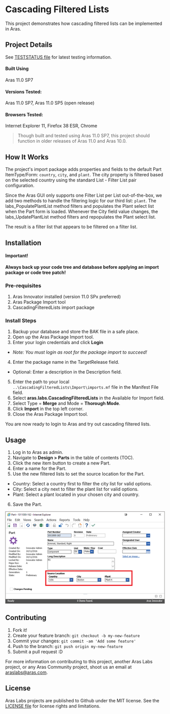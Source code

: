 # Cascading Filtered Lists

This project demonstrates how cascading filtered lists can be implemented in Aras.

## Project Details

See [TESTSTATUS file](./TESTSTATUS.md) for latest testing information.

#### Built Using
Aras 11.0 SP7

#### Versions Tested:
Aras 11.0 SP7, Aras 11.0 SP5 (open release)

#### Browsers Tested:
Internet Explorer 11, Firefox 38 ESR, Chrome

> Though built and tested using Aras 11.0 SP7, this project should function in older releases of Aras 11.0 and Aras 10.0.

## How It Works

The project's import package adds properties and fields to the default Part ItemType/Form: `country`, `city`, and `plant`. The city property is filtered based on the selected country using the standard List - Filter List pair configuration.

Since the Aras GUI only supports one Filter List per List out-of-the-box, we add two methods to handle the filtering logic for our third list: `plant`. The labs_PopulatePlantList method filters and populates the Plant select list when the Part form is loaded. Whenever the City field value changes, the labs_UpdatePlantList method filters and repopulates the Plant select list.

The result is a filter list that appears to be filtered on a filter list.

## Installation

#### Important!
**Always back up your code tree and database before applying an import package or code tree patch!**

### Pre-requisites

1. Aras Innovator installed (version 11.0 SPx preferred)
2. Aras Package Import tool
3. CascadingFilteredLists import package

### Install Steps

1. Backup your database and store the BAK file in a safe place.
2. Open up the Aras Package Import tool.
3. Enter your login credentials and click **Login**
  * _Note: You must login as root for the package import to succeed!_
4. Enter the package name in the TargetRelease field.
  * Optional: Enter a description in the Description field.
5. Enter the path to your local `..\CascadingFilteredLists\Import\imports.mf` file in the Manifest File field.
6. Select **aras.labs.CascadingFilteredLists** in the Available for Import field.
7. Select Type = **Merge** and Mode = **Thorough Mode**.
8. Click **Import** in the top left corner.
9. Close the Aras Package Import tool.

You are now ready to login to Aras and try out cascading filtered lists.

## Usage

1. Log in to Aras as admin.
2. Navigate to **Design > Parts** in the table of contents (TOC).
3. Click the new item button to create a new Part.
4. Enter a name for the Part.
5. Use the new filtered lists to set the source location for the Part.
  * Country: Select a country first to filter the city list for valid options.
  * City: Select a city next to filter the plant list for valid options.
  * Plant: Select a plant located in your chosen city and country.
6. Save the Part.

![Cascading Filtered List Example](./Screenshots/screenshot1.PNG)

## Contributing

1. Fork it!
2. Create your feature branch: `git checkout -b my-new-feature`
3. Commit your changes: `git commit -am 'Add some feature'`
4. Push to the branch: `git push origin my-new-feature`
5. Submit a pull request :D

For more information on contributing to this project, another Aras Labs project, or any Aras Community project, shoot us an email at araslabs@aras.com.

## License

Aras Labs projects are published to Github under the MIT license. See the [LICENSE file](./LICENSE.md) for license rights and limitations.
